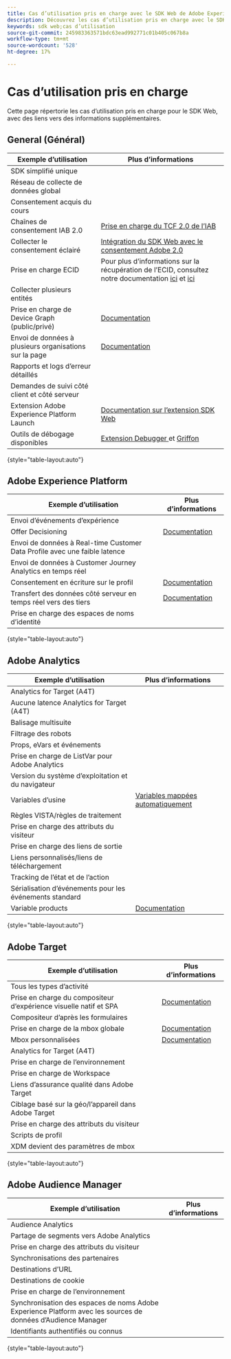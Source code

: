 ```yaml
---
title: Cas d’utilisation pris en charge avec le SDK Web de Adobe Experience Platform
description: Découvrez les cas d’utilisation pris en charge avec le SDK Web de Adobe Experience Platform.
keywords: sdk web;cas d’utilisation
source-git-commit: 245983363571bdc63ead992771c01b405c067b8a
workflow-type: tm+mt
source-wordcount: '528'
ht-degree: 17%

---
```



# Cas d’utilisation pris en charge

Cette page répertorie les cas d’utilisation pris en charge pour le SDK Web, avec des liens vers des informations supplémentaires.

## General (Général)

| Exemple d’utilisation | Plus d’informations |
| --- | --- |
| SDK simplifié unique |  |
| Réseau de collecte de données global |  |
| Consentement acquis du cours |  |
| Chaînes de consentement IAB 2.0 | [Prise en charge du TCF 2.0 de l’IAB](https://experienceleague.adobe.com/docs/experience-platform/edge/consent/iab-tcf/overview.html?lang=en#consent) |
| Collecter le consentement éclairé | [Intégration du SDK Web avec le consentement Adobe 2.0](https://experienceleague.adobe.com/docs/experience-platform/landing/governance-privacy-security/consent/adobe/sdk.html#prerequisites) |
| Prise en charge ECID | Pour plus d’informations sur la récupération de l’ECID, consultez notre documentation [ici](https://experienceleague.adobe.com/docs/experience-platform/edge/identity/overview.html?lang=en#first-party-identity) et [ici](https://experienceleague.adobe.com/docs/experience-platform/edge/extension/accessing-the-ecid.html?lang=en#extension) |
| Collecter plusieurs entités |  |
| Prise en charge de Device Graph (public/privé) | [Documentation](https://experienceleague.adobe.com/docs/analytics/components/cda/device-graph.html?lang=en) |
| Envoi de données à plusieurs organisations sur la page | [Documentation](https://experienceleague.adobe.com/docs/experience-platform/edge/fundamentals/interacting-with-multiple-properties.html?lang=en#fundamentals) |
| Rapports et logs d’erreur détaillés |  |
| Demandes de suivi côté client et côté serveur |  |
| Extension Adobe Experience Platform Launch | [Documentation sur l’extension SDK Web](https://experienceleague.adobe.com/docs/experience-platform/edge/extension/web-sdk-extension.html?lang=en#extension) |
| Outils de débogage disponibles | [Extension Debugger ](https://experienceleague.adobe.com/docs/debugger-learn/tutorials/experience-platform-debugger/introduction-to-the-experience-platform-debugger.html?lang=en) et  [Griffon](https://aep-sdks.gitbook.io/docs/beta/project-griffon) |

{style=&quot;table-layout:auto&quot;}

## Adobe Experience Platform

| Exemple d’utilisation | Plus d’informations |
| --- | --- |
| Envoi d’événements d’expérience |  |
| Offer Decisioning | [Documentation](https://experienceleague.adobe.com/docs/experience-platform/edge/personalization/offer-decisioning/offer-decisioning-overview.html?lang=en#personalization) |
| Envoi de données à Real-time Customer Data Profile avec une faible latence |
| Envoi de données à Customer Journey Analytics en temps réel |  |
| Consentement en écriture sur le profil | [Documentation](https://experienceleague.adobe.com/docs/experience-platform/landing/governance-privacy-security/consent/adobe/sdk.html?lang=en) |
| Transfert des données côté serveur en temps réel vers des tiers | [Documentation](https://experienceleague.adobe.com/docs/launch/using/server-side-info/server-side-overview.html?lang=en) |
| Prise en charge des espaces de noms d’identité |  |

{style=&quot;table-layout:auto&quot;}

## Adobe Analytics

| Exemple d’utilisation | Plus d’informations |
| --- | --- |
| Analytics for Target (A4T) |  |
| Aucune latence Analytics for Target (A4T) |  |
| Balisage multisuite |  |
| Filtrage des robots |  |
| Props, eVars et événements |  |
| Prise en charge de ListVar pour Adobe Analytics |  |
| Version du système d’exploitation et du navigateur |  |
| Variables d’usine | [Variables mappées automatiquement](https://experienceleague.adobe.com/docs/experience-platform/edge/data-collection/adobe-analytics/automatically-mapped-vars.html?lang=en#data-collection) |
| Règles VISTA/règles de traitement |  |
| Prise en charge des attributs du visiteur |  |
| Prise en charge des liens de sortie |  |
| Liens personnalisés/liens de téléchargement |  |
| Tracking de l’état et de l’action |  |
| Sérialisation d’événements pour les événements standard |  |
| Variable products | [Documentation](https://experienceleague.adobe.com/docs/experience-platform/edge/data-collection/collect-commerce-data.html?lang=en#actions-related-to-products) |

{style=&quot;table-layout:auto&quot;}

## Adobe Target

| Exemple d’utilisation | Plus d’informations |
| --- | --- |
| Tous les types d’activité |  |
| Prise en charge du compositeur d’expérience visuelle natif et SPA | [Documentation](https://experienceleague.adobe.com/docs/experience-platform/edge/personalization/adobe-target/spa-implementation.html?lang=en#personalization) |
| Compositeur d’après les formulaires |  |
| Prise en charge de la mbox globale | [Documentation](https://experienceleague.adobe.com/docs/experience-platform/edge/personalization/rendering-personalization-content.html?lang=en#automatically-rendering-content) |
| Mbox personnalisées | [Documentation](https://experienceleague.adobe.com/docs/experience-platform/edge/personalization/rendering-personalization-content.html?lang=en#manually-rendering-content) |
| Analytics for Target (A4T) |  |
| Prise en charge de l’environnement |  |
| Prise en charge de Workspace |  |
| Liens d’assurance qualité dans Adobe Target |  |
| Ciblage basé sur la géo/l’appareil dans Adobe Target |  |
| Prise en charge des attributs du visiteur |  |
| Scripts de profil |  |
| XDM devient des paramètres de mbox |  |

{style=&quot;table-layout:auto&quot;}

## Adobe Audience Manager

| Exemple d’utilisation | Plus d’informations |
| --- | --- |
| Audience Analytics |  |
| Partage de segments vers Adobe Analytics |  |
| Prise en charge des attributs du visiteur |  |
| Synchronisations des partenaires |  |
| Destinations d’URL |  |
| Destinations de cookie |  |
| Prise en charge de l’environnement |  |
| Synchronisation des espaces de noms Adobe Experience Platform avec les sources de données d’Audience Manager |  |
| Identifiants authentifiés ou connus |  |

{style=&quot;table-layout:auto&quot;}